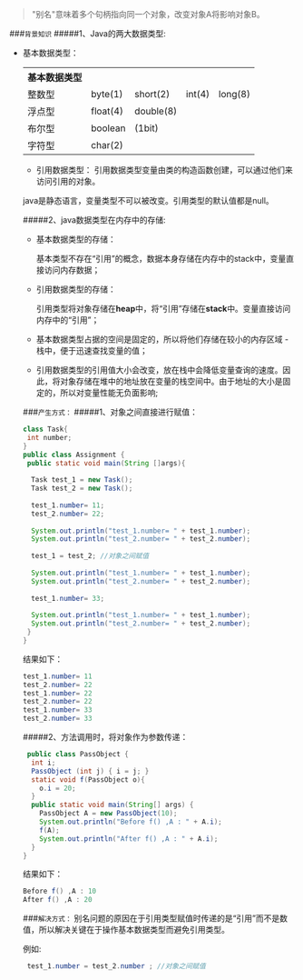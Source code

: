 

>"别名"意味着多个句柄指向同一个对象，改变对象A将影响对象B。

###`背景知识`
#####1、Java的两大数据类型:
* 基本数据类型：
	<table>
    <tr>
        <th>基本数据类型</th>
        <th>  </th>
        <th>  </th>
        <th>  </th>
        <th>  </th>
    </tr>

    <tr>
        <td> 整数型 </td>
        <td> byte(1) </td>
        <td> short(2) </td>
        <td> int(4)  </td>
        <td> long(8) </td>
    </tr>
    
    <tr>
        <td>浮点型 </td>
        <td>float(4) </td>
        <td>double(8) </td>
        <td>    </td>
        <td>    </td>
    </tr>
    
    <tr>
        <td> 布尔型 </td>
        <td> boolean</td>
        <td> (1bit) </td>
         <td>    </td>
        <td>    </td>
    </tr>
    
    <tr>
        <td> 字符型 </td>
        <td> char(2)</td>
        <td>    </td>
        <td>    </td>
        <td>    </td>
    </tr>
</table>
	
* 引用数据类型：
 引用数据类型变量由类的构造函数创建，可以通过他们来访问引用的对象。

 java是静态语言，变量类型不可以被改变。引用类型的默认值都是null。
 
#####2、java数据类型在内存中的存储:
 - 基本数据类型的存储：
 
   基本类型不存在“引用”的概念，数据本身存储在内存中的stack中，变量直接访问内存数据；
 - 引用数据类型的存储：
 
   引用类型将对象存储在**heap**中，将“引用”存储在**stack**中。变量直接访问内存中的“引用”；
	
- 基本数据类型占据的空间是固定的，所以将他们存储在较小的内存区域 - 栈中，便于迅速查找变量的值；

- 引用数据类型的引用值大小会改变，放在栈中会降低变量查询的速度。因此，将对象存储在堆中的地址放在变量的栈空间中。由于地址的大小是固定的，所以对变量性能无负面影响;

###`产生方式：`
#####1、对象之间直接进行赋值：

```java
class Task{
 int number;	 
}
public class Assignment { 
 public static void main(String []args){
  
  Task test_1 = new Task();
  Task test_2 = new Task();
  
  test_1.number= 11;
  test_2.number= 22;
  
  System.out.println("test_1.number= " + test_1.number);
  System.out.println("test_2.number= " + test_2.number);   
  
  test_1 = test_2; //对象之间赋值
 
  System.out.println("test_1.number= " + test_1.number);
  System.out.println("test_2.number= " + test_2.number);
  
  test_1.number= 33;
  
  System.out.println("test_1.number= " + test_1.number);
  System.out.println("test_2.number= " + test_2.number);
 }
}
```
结果如下：

```java
test_1.number= 11
test_2.number= 22
test_1.number= 22
test_2.number= 22
test_1.number= 33
test_2.number= 33
```


#####2、方法调用时，将对象作为参数传递：

```java
 public class PassObject { 
  int i;  
  PassObject (int j) { i = j; } 
  static void f(PassObject o){
    o.i = 20;
  }
  public static void main(String[] args) {    
    PassObject A = new PassObject(10);
    System.out.println("Before f() ,A : " + A.i);
    f(A);
    System.out.println("After f() ,A : " + A.i);
  } 
} 
```
结果如下：

```java
Before f() ,A : 10
After f() ,A : 20
```

###`解决方式：`
别名问题的原因在于引用类型赋值时传递的是“引用”而不是数值，所以解决关键在于操作基本数据类型而避免引用类型。

例如:
```java
 test_1.number = test_2.number ; //对象之间赋值
```

